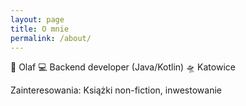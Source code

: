 ```yaml
---
layout: page
title: O mnie
permalink: /about/
---
```


🧑 Olaf
💻 Backend developer (Java/Kotlin)
🛸 Katowice

Zainteresowania:
Książki non-fiction, inwestowanie

